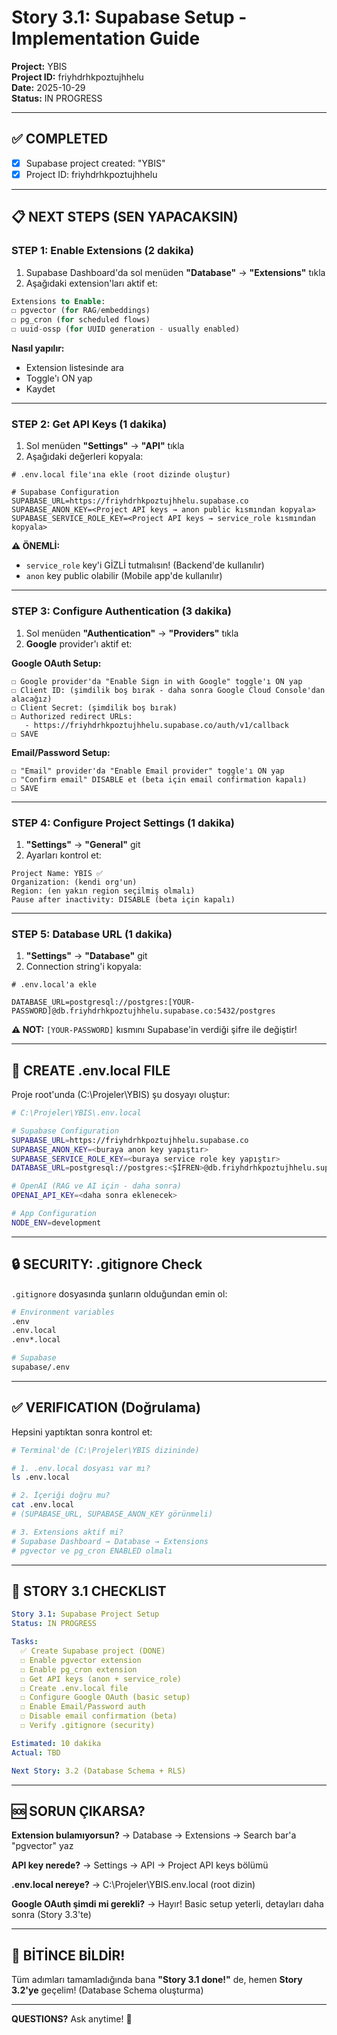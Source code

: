 # Story 3.1: Supabase Setup - Implementation Guide

**Project:** YBIS  
**Project ID:** friyhdrhkpoztujhhelu  
**Date:** 2025-10-29  
**Status:** IN PROGRESS  

---

## ✅ COMPLETED

- [x] Supabase project created: "YBIS"
- [x] Project ID: friyhdrhkpoztujhhelu

---

## 📋 NEXT STEPS (SEN YAPACAKSIN)

### **STEP 1: Enable Extensions (2 dakika)**

1. Supabase Dashboard'da sol menüden **"Database"** → **"Extensions"** tıkla
2. Aşağıdaki extension'ları aktif et:

```sql
Extensions to Enable:
☐ pgvector (for RAG/embeddings)
☐ pg_cron (for scheduled flows)
☐ uuid-ossp (for UUID generation - usually enabled)
```

**Nasıl yapılır:**
- Extension listesinde ara
- Toggle'ı ON yap
- Kaydet

---

### **STEP 2: Get API Keys (1 dakika)**

1. Sol menüden **"Settings"** → **"API"** tıkla
2. Aşağıdaki değerleri kopyala:

```env
# .env.local file'ına ekle (root dizinde oluştur)

# Supabase Configuration
SUPABASE_URL=https://friyhdrhkpoztujhhelu.supabase.co
SUPABASE_ANON_KEY=<Project API keys → anon public kısmından kopyala>
SUPABASE_SERVICE_ROLE_KEY=<Project API keys → service_role kısmından kopyala>
```

**⚠️ ÖNEMLİ:**
- `service_role` key'i GİZLİ tutmalısın! (Backend'de kullanılır)
- `anon` key public olabilir (Mobile app'de kullanılır)

---

### **STEP 3: Configure Authentication (3 dakika)**

1. Sol menüden **"Authentication"** → **"Providers"** tıkla
2. **Google** provider'ı aktif et:

**Google OAuth Setup:**
```
☐ Google provider'da "Enable Sign in with Google" toggle'ı ON yap
☐ Client ID: (şimdilik boş bırak - daha sonra Google Cloud Console'dan alacağız)
☐ Client Secret: (şimdilik boş bırak)
☐ Authorized redirect URLs: 
   - https://friyhdrhkpoztujhhelu.supabase.co/auth/v1/callback
☐ SAVE
```

**Email/Password Setup:**
```
☐ "Email" provider'da "Enable Email provider" toggle'ı ON yap
☐ "Confirm email" DISABLE et (beta için email confirmation kapalı)
☐ SAVE
```

---

### **STEP 4: Configure Project Settings (1 dakika)**

1. **"Settings"** → **"General"** git
2. Ayarları kontrol et:

```
Project Name: YBIS ✅
Organization: (kendi org'un)
Region: (en yakın region seçilmiş olmalı)
Pause after inactivity: DISABLE (beta için kapalı)
```

---

### **STEP 5: Database URL (1 dakika)**

1. **"Settings"** → **"Database"** git
2. Connection string'i kopyala:

```env
# .env.local'a ekle

DATABASE_URL=postgresql://postgres:[YOUR-PASSWORD]@db.friyhdrhkpoztujhhelu.supabase.co:5432/postgres
```

**⚠️ NOT:** `[YOUR-PASSWORD]` kısmını Supabase'in verdiği şifre ile değiştir!

---

## 📂 CREATE .env.local FILE

Proje root'unda (C:\Projeler\YBIS\) şu dosyayı oluştur:

```bash
# C:\Projeler\YBIS\.env.local

# Supabase Configuration
SUPABASE_URL=https://friyhdrhkpoztujhhelu.supabase.co
SUPABASE_ANON_KEY=<buraya anon key yapıştır>
SUPABASE_SERVICE_ROLE_KEY=<buraya service role key yapıştır>
DATABASE_URL=postgresql://postgres:<ŞİFREN>@db.friyhdrhkpoztujhhelu.supabase.co:5432/postgres

# OpenAI (RAG ve AI için - daha sonra)
OPENAI_API_KEY=<daha sonra eklenecek>

# App Configuration
NODE_ENV=development
```

---

## 🔒 SECURITY: .gitignore Check

`.gitignore` dosyasında şunların olduğundan emin ol:

```bash
# Environment variables
.env
.env.local
.env*.local

# Supabase
supabase/.env
```

---

## ✅ VERIFICATION (Doğrulama)

Hepsini yaptıktan sonra kontrol et:

```bash
# Terminal'de (C:\Projeler\YBIS dizininde)

# 1. .env.local dosyası var mı?
ls .env.local

# 2. İçeriği doğru mu?
cat .env.local
# (SUPABASE_URL, SUPABASE_ANON_KEY görünmeli)

# 3. Extensions aktif mi?
# Supabase Dashboard → Database → Extensions
# pgvector ve pg_cron ENABLED olmalı
```

---

## 📝 STORY 3.1 CHECKLIST

```yaml
Story 3.1: Supabase Project Setup
Status: IN PROGRESS

Tasks:
  ✅ Create Supabase project (DONE)
  ☐ Enable pgvector extension
  ☐ Enable pg_cron extension
  ☐ Get API keys (anon + service_role)
  ☐ Create .env.local file
  ☐ Configure Google OAuth (basic setup)
  ☐ Enable Email/Password auth
  ☐ Disable email confirmation (beta)
  ☐ Verify .gitignore (security)

Estimated: 10 dakika
Actual: TBD

Next Story: 3.2 (Database Schema + RLS)
```

---

## 🆘 SORUN ÇIKARSA?

**Extension bulamıyorsun?**
→ Database → Extensions → Search bar'a "pgvector" yaz

**API key nerede?**
→ Settings → API → Project API keys bölümü

**.env.local nereye?**
→ C:\Projeler\YBIS\.env.local (root dizin)

**Google OAuth şimdi mi gerekli?**
→ Hayır! Basic setup yeterli, detayları daha sonra (Story 3.3'te)

---

## 🎯 BİTİNCE BİLDİR!

Tüm adımları tamamladığında bana **"Story 3.1 done!"** de, 
hemen **Story 3.2'ye** geçelim! (Database Schema oluşturma)

---

**QUESTIONS?** Ask anytime! 🚀
